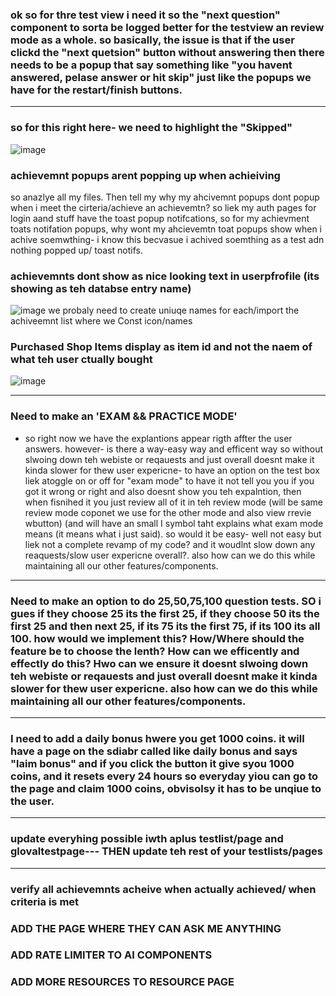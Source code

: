 
### ok so for thre test view i need it so the "next question" component to sorta be logged better for the testview an review mode as a whole. so basically, the issue is that if the user  clickd the "next quetsion" button without answering then there needs to be a popup that say something like "you havent answered, pelase answer or hit skip" just like the popups we have for  the restart/finish buttons.
-----------------------

### so for this right here- we need to highlight the "Skipped"
![image](https://github.com/user-attachments/assets/27ca5db8-581f-41ef-b882-f792941e221a)

### achievemnt popups arent popping up when achieiving
so anazlye all my files. Then tell my why my ahcivemnt popups dont popup when i meet the cirteria/achieve an achievemtn? so liek my auth pages for login aand stuff have the toast popup notifcations, so for my achievment toats notifation popups, why wont my ahcievemtn toat popups show when i achive soemwthing- i know this becvasue i achived soemthing as a test adn nothing popped up/ toast notifs.


### achievemnts dont show as nice looking text in userpfrofile (its showing as teh databse entry name)
![image](https://github.com/user-attachments/assets/840804c2-3d14-47b6-9539-90f202f39ca6)
we probaly need to create uniuqe names for each/import the achiveemnt list where we Const icon/names

###  Purchased Shop Items display as item id and not the naem of what teh user ctually bought
![image](https://github.com/user-attachments/assets/a285b474-d31d-466c-8f22-0d45be33d771)

------------------------------------------------
### Need to make an 'EXAM && PRACTICE MODE'
- so right now we have the explantions appear rigth affter the user answers. however- is there a way-easy way and efficent way so without slwoing down teh webiste or reqauests and just overall doesnt make it kinda slower for thew user expericne- to have an option on the test box liek atoggle on or off for "exam mode" to have it not tell you you if you got it wrong or right and also doesnt show you teh expalntion, then when fisnihed it you just review all of it in teh review mode (will be same review mode coponet we use for the other mode and also view rrevie wbutton) (and will have an small I symbol taht explains what exam mode means (it means what i just said). so would it be easy- well not easy but liek not a complete revamp of my code? and it woudlnt slow down any reaquests/slow user expericne overall?. also how can we do this while maintaining all our other features/components.
-------------------------------------------------
### Need to make an option to do 25,50,75,100 question tests. SO i gues if they choose 25 its the first 25, if they choose 50 its the first 25 and then next 25, if its 75 its the first 75, if its 100 its all 100. how would we implement this? How/Where should the feature be to choose the lenth? How can we efficently and effectly do this? Hwo can we ensure it doesnt slwoing down teh webiste or reqauests and just overall doesnt make it kinda slower for thew user expericne. also how can we do this while maintaining all our other features/components.
----------------------------------------------------------------------------------------------------------------------------------------------------------------------------------
### I need to add a daily bonus hwere you get 1000 coins. it will have a page on the sdiabr called like daily bonus and says "laim bonus" and if you click the button it give syou 1000 coins, and it resets every 24 hours so everyday yiou can go to the page and claim 1000 coins, obvisolsy it has to be unqiue to the user.
-----------------------------------------------------------------------------------------
### update everyhing possible iwth aplus testlist/page and glovaltestpage--- THEN update teh rest of your testlists/pages
-------------------------------------------------------------------------------------------------------------------------
### verify all achievemnts acheive when actually achieved/ when criteria is met


### ADD THE PAGE WHERE THEY CAN ASK ME ANYTHING 

### ADD RATE LIMITER TO AI COMPONENTS

### ADD MORE RESOURCES TO RESOURCE PAGE


